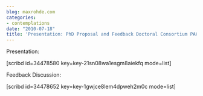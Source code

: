 ```yaml
---
blog: maxrohde.com
categories:
- contemplations
date: "2010-07-18"
title: 'Presentation: PhD Proposal and Feedback Doctoral Consortium PACIS 2010'
---
```


Presentation:

\[scribd id=34478580 key=key-21sn08wa1esgm8aiekfq mode=list\]

Feedback Discussion:

\[scribd id=34478652 key=key-1gwjce8lem4dpweh2m0c mode=list\]
